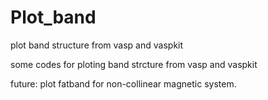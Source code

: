 # Plot_band
plot band structure from vasp and vaspkit

some codes for ploting band strcture from vasp and vaspkit

future:
plot fatband for non-collinear magnetic system.
